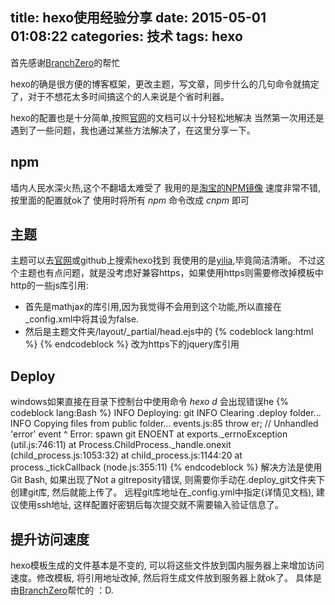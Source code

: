 title: hexo使用经验分享
date: 2015-05-01 01:08:22
categories: 技术
tags: hexo
---
首先感谢[BranchZero](http://loger.me)的帮忙

hexo的确是很方便的博客框架，更改主题，写文章，同步什么的几句命令就搞定了，对于不想花太多时间搞这个的人来说是个省时利器。

hexo的配置也是十分简单,按照[官网](//hexo.io)的文档可以十分轻松地解决
当然第一次用还是遇到了一些问题，我也通过某些方法解决了，在这里分享一下。

npm
---
墙内人民水深火热,这个不翻墙太难受了
我用的是[淘宝的NPM镜像](http://npm.taobao.org/)
速度非常不错, 按里面的配置就ok了
使用时将所有 *npm* 命令改成 *cnpm* 即可

主题
---
主题可以去[官网](http://hexo.io/themes/)或github上搜索hexo找到
我使用的是[yilia](https://github.com/litten/hexo-theme-yilia),毕竟简洁清晰。
不过这个主题也有点问题，就是没考虑好兼容https，如果使用https则需要修改掉模板中http的一些js库引用:
- 首先是mathjax的库引用,因为我觉得不会用到这个功能,所以直接在_config.xml中将其设为false.
- 然后是主题文件夹/layout/_partial/head.ejs中的
  {% codeblock lang:html %}
  <script src="http://libs.baidu.com/jquery/1.9.0/jquery.js"></script>
  {% endcodeblock %}
  改为https下的jquery库引用

Deploy
---
windows如果直接在目录下控制台中使用命令 *hexo d* 会出现错误he
{% codeblock lang:Bash %}
INFO  Deploying: git
INFO  Clearing .deploy folder...
INFO  Copying files from public folder...
events.js:85
      throw er; // Unhandled 'error' event
            ^
Error: spawn git ENOENT
    at exports._errnoException (util.js:746:11)
    at Process.ChildProcess._handle.onexit (child_process.js:1053:32)
    at child_process.js:1144:20
    at process._tickCallback (node.js:355:11)
{% endcodeblock %}
解决方法是使用Git Bash, 如果出现了Not a gitreposity错误, 则需要你手动在.deploy_git文件夹下创建git库, 然后就能上传了。
远程git库地址在_config.yml中指定(详情见文档), 建议使用ssh地址, 这样配置好密钥后每次提交就不需要输入验证信息了。

提升访问速度
---
hexo模板生成的文件基本是不变的, 可以将这些文件放到国内服务器上来增加访问速度。修改模板, 将引用地址改掉, 然后将生成文件放到服务器上就ok了。
具体是由[BranchZero](http://loger.me)帮忙的 ：D.

